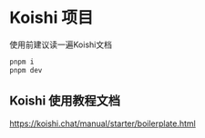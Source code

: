 # Koishi 项目

使用前建议读一遍Koishi文档

``` zsh
pnpm i
pnpm dev
```

## Koishi 使用教程文档

<https://koishi.chat/manual/starter/boilerplate.html>
